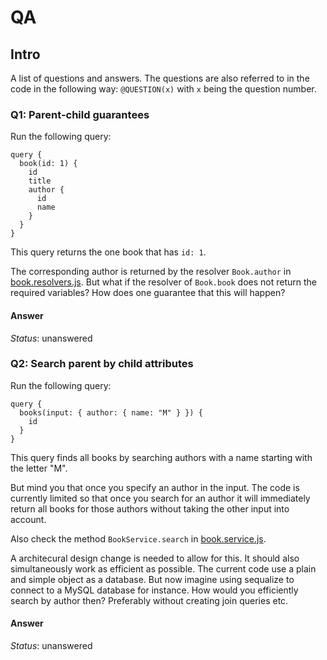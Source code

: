 # QA

## Intro

A list of questions and answers. The questions are also referred to in the code in the following way: `@QUESTION(x)` with `x` being the question number.

### Q1: Parent-child guarantees

Run the following query:

```
query {
  book(id: 1) {
    id
    title
    author {
      id
      name
    }
  }
}
```

This query returns the one book that has `id: 1`.

The corresponding author is returned by the resolver `Book.author` in [book.resolvers.js](src/modules/book/book.resolvers.js). But what if the resolver of `Book.book` does not return the required variables? How does one guarantee that this will happen?

#### Answer

_Status_: unanswered

### Q2: Search parent by child attributes

Run the following query:

```
query {
  books(input: { author: { name: "M" } }) {
    id
  }
}
```

This query finds all books by searching authors with a name starting with the letter "M".

But mind you that once you specify an author in the input. The code is currently limited so that once you search for an author it will immediately return all books for those authors without taking the other input into account.

Also check the method `BookService.search` in [book.service.js](src/modules/book/book.service.js).

A architecural design change is needed to allow for this. It should also simultaneously work as efficient as possible. The current code use a plain and simple object as a database. But now imagine using sequalize to connect to a MySQL database for instance. How would you efficiently search by author then? Preferably without creating join queries etc.

#### Answer

_Status_: unanswered
